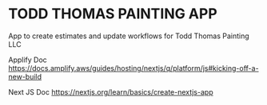# TODD THOMAS PAINTING APP

App to create estimates and update workflows for Todd Thomas Painting LLC

Applify Doc https://docs.amplify.aws/guides/hosting/nextjs/q/platform/js#kicking-off-a-new-build

Next JS Doc https://nextjs.org/learn/basics/create-nextjs-app